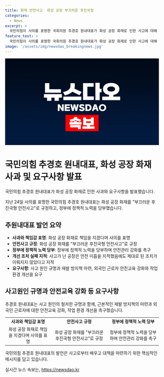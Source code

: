 ```yaml
---
title: 화재 안전사고  화성 공장 부끄러운 후진국형
categories:
  - News
excerpt: >
  국민의힘이 사의를 표명한 국회의원 추경호 원내대표가 화성 공장 화재로 인한 사고에 대해 정부에 책임을 촉구했습니다. 그는 공장이 이전에 안전 점검에서 미흡함을 확인했음에도 개선이 이뤄지지 않아 참사가 발생한 것으로 지적했고, 사고의 원인을 규명하고 재발 방지책을 마련할 것을 요구했습니다. 또한 외국인 근로자의 안전교육 강화와 작업 환경 개선을 촉구했습니다.
feature_text: >
  국민의힘이 사의를 표명한 국회의원 추경호 원내대표가 화성 공장 화재로 인한 사고에 대해 정부에 책임을 촉구했습니다. 그는 공장이 이전에 안전 점검에서 미흡함을 확인했음에도 개선이 이뤄지지 않아 참사가 발생한 것으로 지적했고, 사고의 원인을 규명하고 재발 방지책을 마련할 것을 요구했습니다. 또한 외국인 근로자의 안전교육 강화와 작업 환경 개선을 촉구했습니다.
image: '/assets/img/newsdao_breakingnews.jpg'
---
```


<p><img src="/assets/img/newsdao_breakingnews.jpg" alt="pcversion 속보" /></p>

<h1>국민의힘 추경호 원내대표, 화성 공장 화재 사과 및 요구사항 발표</h1>

<p>국민의힘 추경호 원내대표가 화성 공장 화재로 인한 사과와 요구사항을 발표했습니다. </p>

<p data-ke-size="size16">지난 24일 사의를 표명한 국민의힘 추경호 원내대표는 화성 공장 화재를 "부끄러운 후진국형 안전사고"로 규정하고, 정부에 정책적 노력을 당부했습니다.</p>

<h2 data-ke-size="size26">추원내대표 발언 요약</h2>

<ul>
  <li><b>사과와 책임감 표명</b>: 화성 공장 화재로 책임을 지겠다며 사의를 표명</li>
  <li><b>안전사고 규정</b>: 화성 공장 화재를 "부끄러운 후진국형 안전사고"로 규정</li>
  <li><b>정부에 정책적 노력 당부</b>: 정부에 정책적 노력을 당부하며 안전관리 강화를 촉구</li>
  <li><b>개선 조처 실패 지적</b>: 사고가 난 공장은 안전 미흡을 지적했음에도 제대로 된 조치가 이뤄지지 않았다고 지적</li>
  <li><b>요구사항</b>: 사고 원인 규명과 재발 방지책 마련, 외국인 근로자 안전교육 강화와 작업 환경 개선을 요구</li>
</ul>

<h2 data-ke-size="size26">사고원인 규명과 안전교육 강화 등 요구사항</h2>

<p data-ke-size="size16">추경호 원내대표는 사고 원인의 철저한 규명과 함께, 근본적인 재발 방지책의 마련과 외국인 근로자에 대한 안전교육 강화, 작업 환경 개선을 촉구했습니다.</p>

<table>
    <tr>
        <td style="text-align: center; height: 17px;"><b>사과와 책임감 표명</b></td>
        <td style="text-align: center; height: 17px;"><b>안전사고 규정</b></td>
        <td style="text-align: center; height: 17px;"><b>정부에 정책적 노력 당부</b></td>
    </tr>
    <tr>
        <td style="text-align: center;">화성 공장 화재로 책임을 지겠다며 사의를 표명</td>
        <td style="text-align: center;">화성 공장 화재를 "부끄러운 후진국형 안전사고"로 규정</td>
        <td style="text-align: center;">정부에 정책적 노력을 당부하며 안전관리 강화를 촉구</td>
    </tr>
</table>

<p data-ke-size="size16">국민의힘 추경호 원내대표의 발언은 사고로부터 배우고 대책을 마련하기 위한 핵심적인 메시지를 담고 있습니다.</p>
실시간 뉴스 속보는, <a href="https://newsdao.kr" rel="dofollow">https://newsdao.kr</a>



